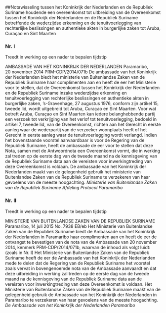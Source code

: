 <meta http-equiv='Content-Type' content='text/html; charset=utf-8' />

##Notawisseling tussen het Koninkrijk der Nederlanden en de Republiek Suriname houdende een overeenkomst tot uitbreiding van de Overeenkomst tussen het Koninkrijk der Nederlanden en de Republiek Suriname betreffende de wederzijdse erkenning en de tenuitvoerlegging van rechterlijke beslissingen en authentieke akten in burgerlijke zaken tot Aruba, Curaçao en Sint Maarten

### Nr.  I  
Treedt in werking op een nader te bepalen tijdstip 

AMBASSADE VAN HET KONINKRIJK DER NEDERLANDEN Paramaribo, 20 november 2014 PRM-CDP/2014/071b De ambassade van het Koninkrijk der Nederlanden biedt het ministerie van Buitenlandse Zaken van de Republiek Suriname haar complimenten aan en heeft de eer het Ministerie voor te stellen, dat de Overeenkomst tussen het Koninkrijk der Nederlanden en de Republiek Suriname inzake wederzijdse erkenning en tenuitvoerlegging van rechterlijke beslissingen en authentieke akten in burgerlijke zaken, ’s-Gravenhage, 27 augustus 1976, conform zijn artikel 15, tweede lid, wordt uitgebreid tot Aruba, Curaçao en Sint Maarten. Voor wat betreft Aruba, Curaçao en Sint Maarten kan iedere belanghebbende partij een verzoek tot verkrijging van het verlof tot tenuitvoerlegging, bedoeld in artikel 7, tweede lid, van de Overeenkomst, richten aan het Gerecht in eerste aanleg waar de wederpartij van de verzoeker woonplaats heeft of het Gerecht in eerste aanleg waar de tenuitvoerlegging wordt verlangd. Indien het bovenstaande voorstel aanvaardbaar is voor de Regering van de Republiek Suriname, heeft de ambassade de eer voor te stellen dat deze Nota, samen met de Antwoordnota een Overeenkomst vormt, die in werking zal treden op de eerste dag van de tweede maand na de kennisgeving van de Republiek Suriname data aan de vereisten voor inwerkingtreding van deze Overeenkomst is voldaan. De ambassade van het Koninkrijk der Nederlanden maakt van de gelegenheid gebruik het ministerie van Buitenlandse Zaken van de Republiek Suriname te verzekeren van haar gevoelens van de meeste hoogachting. *Ministerie van Buitenlandse Zaken van de Republiek Suriname* *Afdeling Protocol* *Paramaribo*   

### Nr.  II  
Treedt in werking op een nader te bepalen tijdstip 

MINISTERIE VAN BUITENLANDSE ZAKEN VAN DE REPUBLIEK SURINAME Paramaribo, 14 juli 2015 No. 7938 EB/eb Het Ministerie van Buitenlandse Zaken van de Republiek Suriname biedt de Ambassade van het Koninkrijk der Nederlanden in Paramaribo haar complimenten aan en heeft de eer de ontvangst te bevestigen van de nota van de Ambassade van 20 november 2014, kenmerk PRM-CDP/2014/071b, waarvan de inhoud als volgt luidt:  (zoals in Nr. I)  Het Ministerie van Buitenlandse Zaken van de Republiek Suriname heeft de eer de Ambassade van het Koninkrijk der Nederlanden mede te delen dat de Regering van de Republiek Suriname het voorstel zoals vervat in bovengenoemde nota van de Ambassade aanvaardt en dat deze uitbreiding in werking zal treden op de eerste dag van de tweede maand na de kennisgeving van de Republiek Suriname data aan de vereisten voor inwerkingtreding van deze Overeenkomst is voldaan. Het Ministerie van Buitenlandse Zaken van de Republiek Suriname maakt van de gelegenheid gebruik de Ambassade van het Koninkrijk der Nederlanden in Paramaribo te verzekeren van haar gevoelens van de meeste hoogachting. *De Ambassade van het Koninkrijk der Nederlanden* *Paramaribo*   
